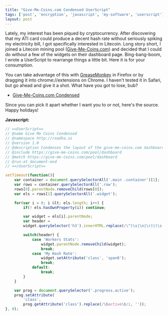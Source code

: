 ```yaml
---
title: "Give-Me-Coins.com Condensed UserScript"
tags: ['post', 'encryption', 'javascript', 'my-software', 'userscript']
layout: post
---
```


Lately, my interest has been piqued by cryptocurrency. After discovering that
my ATI card could produce a decent hash rate without seriously spiking my
electricity bill, I got specifically interested in Litecoin. Long story short,
I joined a Litecoin mining pool
([Give-Me-Coins.com](https://give-me-coins.com)) and decided that I could do
without a few of the widgets on their dashboard page. Bing-bang-boom, I wrote a
UserScript to rearrange things a little bit. Here it is for your
consumption.<!--more-->

You can take advantage of this with
[GreaseMonkey](https://www.greasespot.net/) in Firefox or by dragging it into
chrome://extensions on Chrome. I haven't tested it in Safari, but go
ahead and give it a shot. What have you got to lose, bub?

- [Give-Me-Coins.com Condensed](https://greasyfork.org/en/scripts/4655-give-me-coins-condensed)

Since you can pick it apart whether I want you to or not, here's the
source. Happy holidays!

**Javascript:**

```js
// ==UserScript==
// @name Give Me Coins Condensed
// @namespace http://roadha.us
// @version 1.0
// @description Condenses the layout of the give-me-coins.com dashboard
// @include https://give-me-coins.com/pool/dashboard
// @match https://give-me-coins.com/pool/dashboard
// @run-at document-end
// ==/UserScript==

setTimeout(function(){
	var container = document.querySelectorAll('.main .container')[1];
	var rows = container.querySelectorAll('.row');
	rows[0].parentNode.removeChild(rows[0]);
	var els = rows[1].querySelectorAll('.widget');

	for(var i = 0; i &lt; els.length; i++) {
		if(! els.hasOwnProperty(i)) continue;

		var widget = els[i].parentNode;
		var header =
		widget.querySelector('h3').innerHTML.replace(/\^(\s|\n|\r)|(\s|\n|\r)$/g, '');

		switch(header) {
			case 'Workers Stats':
				widget.parentNode.removeChild(widget);
				break;
			case 'My Hash Rate':
				widget.setAttribute('class', 'span8');
				break;
			default:
				break;
		}
	}

	var prog = document.querySelector('.progress.active');
	prog.setAttribute(
		'class',
		prog.getAttribute('class').replace(/\bactive\b/i, ''));
}, 0);
```
